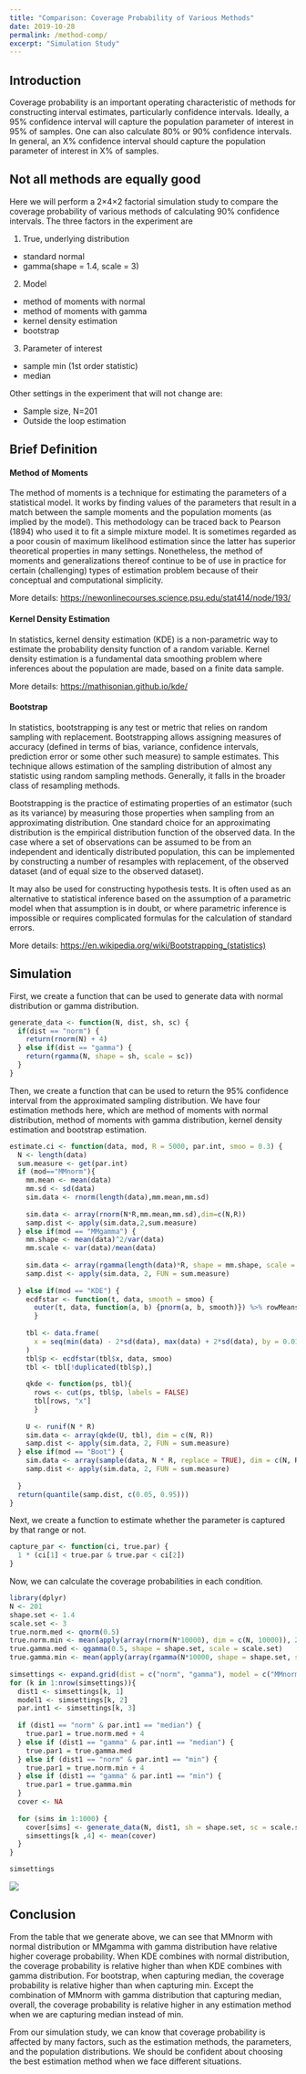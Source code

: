 ```yaml
---
title: "Comparison: Coverage Probability of Various Methods"
date: 2019-10-28
permalink: /method-comp/
excerpt: "Simulation Study"
---
```



## Introduction


Coverage probability is an important operating characteristic of methods for constructing interval estimates, particularly confidence intervals. Ideally, a 95% confidence interval will capture the population parameter of interest in 95% of samples. One can also calculate 80% or 90% confidence intervals. In general, an X% confidence interval should capture the population parameter of interest in X% of samples.




## Not all methods are equally good


Here we will perform a 2×4×2 factorial simulation study to compare the coverage probability of various methods of calculating 90% confidence intervals. The three factors in the experiment are

1. True, underlying distribution
* standard normal
* gamma(shape = 1.4, scale = 3)

2. Model
* method of moments with normal
* method of moments with gamma
* kernel density estimation
* bootstrap

3. Parameter of interest
* sample min (1st order statistic)
* median



Other settings in the experiment that will not change are:

* Sample size, N=201
* Outside the loop estimation




## Brief Definition


#### Method of Moments

The method of moments is a technique for estimating the parameters of a statistical model. It works by finding values of the parameters that result in a match between the sample moments and the population moments (as implied by the model). This methodology can be traced back to Pearson (1894) who used it to fit a simple mixture model. It is sometimes regarded as a poor cousin of maximum likelihood estimation since the latter has superior theoretical properties in many settings. Nonetheless, the method of moments and generalizations thereof continue to be of use in practice for certain (challenging) types of estimation problem because of their conceptual and computational simplicity.

More details: https://newonlinecourses.science.psu.edu/stat414/node/193/



#### Kernel Density Estimation

In statistics, kernel density estimation (KDE) is a non-parametric way to estimate the probability density function of a random variable. Kernel density estimation is a fundamental data smoothing problem where inferences about the population are made, based on a finite data sample.

More details: https://mathisonian.github.io/kde/



#### Bootstrap

In statistics, bootstrapping is any test or metric that relies on random sampling with replacement. Bootstrapping allows assigning measures of accuracy (defined in terms of bias, variance, confidence intervals, prediction error or some other such measure) to sample estimates. This technique allows estimation of the sampling distribution of almost any statistic using random sampling methods. Generally, it falls in the broader class of resampling methods.

Bootstrapping is the practice of estimating properties of an estimator (such as its variance) by measuring those properties when sampling from an approximating distribution. One standard choice for an approximating distribution is the empirical distribution function of the observed data. In the case where a set of observations can be assumed to be from an independent and identically distributed population, this can be implemented by constructing a number of resamples with replacement, of the observed dataset (and of equal size to the observed dataset).

It may also be used for constructing hypothesis tests. It is often used as an alternative to statistical inference based on the assumption of a parametric model when that assumption is in doubt, or where parametric inference is impossible or requires complicated formulas for the calculation of standard errors.

More details: https://en.wikipedia.org/wiki/Bootstrapping_(statistics)




## Simulation


First, we create a function that can be used to generate data with normal distribution or gamma distribution.

```r
generate_data <- function(N, dist, sh, sc) {
  if(dist == "norm") {
    return(rnorm(N) + 4)
  } else if(dist == "gamma") {
    return(rgamma(N, shape = sh, scale = sc))
  }
}
```

Then, we create a function that can be used to return the 95% confidence interval from the approximated sampling distribution. We have four estimation methods here, which are method of moments with normal distribution, method of moments with gamma distribution, kernel density estimation and bootstrap estimation.

```r
estimate.ci <- function(data, mod, R = 5000, par.int, smoo = 0.3) {
  N <- length(data)
  sum.measure <- get(par.int)
  if (mod=="MMnorm"){ 
    mm.mean <- mean(data)
    mm.sd <- sd(data)
    sim.data <- rnorm(length(data),mm.mean,mm.sd)
    
    sim.data <- array(rnorm(N*R,mm.mean,mm.sd),dim=c(N,R))
    samp.dist <- apply(sim.data,2,sum.measure)
  } else if(mod == "MMgamma") {
    mm.shape <- mean(data)^2/var(data)
    mm.scale <- var(data)/mean(data)
    
    sim.data <- array(rgamma(length(data)*R, shape = mm.shape, scale = mm.scale), dim = c(N, R))
    samp.dist <- apply(sim.data, 2, FUN = sum.measure)
    
  } else if(mod == "KDE") { 
    ecdfstar <- function(t, data, smooth = smoo) {
      outer(t, data, function(a, b) {pnorm(a, b, smooth)}) %>% rowMeans
      }
    
    tbl <- data.frame(
      x = seq(min(data) - 2*sd(data), max(data) + 2*sd(data), by = 0.01)
    )
    tbl$p <- ecdfstar(tbl$x, data, smoo)
    tbl <- tbl[!duplicated(tbl$p),]
    
    qkde <- function(ps, tbl){
      rows <- cut(ps, tbl$p, labels = FALSE)
      tbl[rows, "x"]
      }
    
    U <- runif(N * R)
    sim.data <- array(qkde(U, tbl), dim = c(N, R))
    samp.dist <- apply(sim.data, 2, FUN = sum.measure)
  } else if(mod == "Boot") {
    sim.data <- array(sample(data, N * R, replace = TRUE), dim = c(N, R))
    samp.dist <- apply(sim.data, 2, FUN = sum.measure)
    
  }
  return(quantile(samp.dist, c(0.05, 0.95)))
}
```

Next, we create a function to estimate whether the parameter is captured by that range or not. 

```r
capture_par <- function(ci, true.par) {
  1 * (ci[1] < true.par & true.par < ci[2])
}
```

Now, we can calculate the coverage probabilities in each condition.

```r
library(dplyr)
N <- 201
shape.set <- 1.4
scale.set <- 3
true.norm.med <- qnorm(0.5)
true.norm.min <- mean(apply(array(rnorm(N*10000), dim = c(N, 10000)), 2, min))
true.gamma.med <- qgamma(0.5, shape = shape.set, scale = scale.set) 
true.gamma.min <- mean(apply(array(rgamma(N*10000, shape = shape.set, scale = scale.set), dim = c(N, 10000)), 2, min))
  
simsettings <- expand.grid(dist = c("norm", "gamma"), model = c("MMnorm", "MMgamma", "KDE", "Boot"), par.int = c("median", "min"), cov.prob =NA, stringsAsFactors = FALSE, KEEP.OUT.ATTRS = FALSE)
for (k in 1:nrow(simsettings)){
  dist1 <- simsettings[k, 1]
  model1 <- simsettings[k, 2]
  par.int1 <- simsettings[k, 3]
  
  if (dist1 == "norm" & par.int1 == "median") {
    true.par1 = true.norm.med + 4
  } else if (dist1 == "gamma" & par.int1 == "median") {
    true.par1 = true.gamma.med
  } else if (dist1 == "norm" & par.int1 == "min") {
    true.par1 = true.norm.min + 4
  } else if (dist1 == "gamma" & par.int1 == "min") {
    true.par1 = true.gamma.min
  }
  cover <- NA
  
  for (sims in 1:1000) {
    cover[sims] <- generate_data(N, dist1, sh = shape.set, sc = scale.set) %>% estimate.ci(mod = model1, par.int = par.int1, R = 5000) %>% capture_par(true.par = true.par1)
    simsettings[k ,4] <- mean(cover)
  }
}

simsettings

```
![](/images/method1.PNG)




## Conclusion


From the table that we generate above, we can see that MMnorm with normal distribution or MMgamma with gamma distribution have relative higher coverage probability. When KDE combines with normal distribution, the coverage probability is relative higher than when KDE combines with gamma distribution. For bootstrap, when capturing median, the coverage probability is relative higher than when capturing min. Except the combination of MMnorm with gamma distribution that capturing median, overall, the coverage probability is relative higher in any estimation method when we are capturing median instead of min.

From our simulation study, we can know that coverage probability is affected by many factors, such as the estimation methods, the parameters, and the population distributions. We should be confident about choosing the best estimation method when we face different situations.